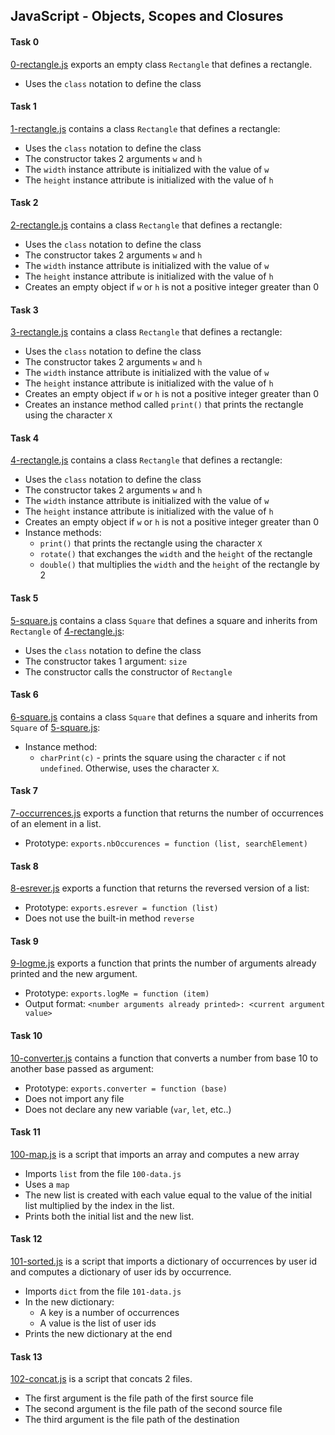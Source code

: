 ## JavaScript - Objects, Scopes and Closures

#### Task 0
[0-rectangle.js](0-rectangle.js) exports an empty class `Rectangle` that defines a rectangle.
- Uses the `class` notation to define the class

#### Task 1
[1-rectangle.js](1-rectangle.js) contains a class `Rectangle` that defines a rectangle:
- Uses the `class` notation to define the class
- The constructor takes 2 arguments `w` and `h`
- The `width` instance attribute is initialized with the value of `w`
- The `height` instance attribute is initialized with the value of `h`

#### Task 2
[2-rectangle.js](2-rectangle.js) contains a class `Rectangle` that defines a rectangle:
- Uses the `class` notation to define the class
- The constructor takes 2 arguments `w` and `h`
- The `width` instance attribute is initialized with the value of `w`
- The `height` instance attribute is initialized with the value of `h`
- Creates an empty object if `w` or `h` is not a positive integer greater than 0

#### Task 3
[3-rectangle.js](3-rectangle.js) contains a class `Rectangle` that defines a rectangle:
- Uses the `class` notation to define the class
- The constructor takes 2 arguments `w` and `h`
- The `width` instance attribute is initialized with the value of `w`
- The `height` instance attribute is initialized with the value of `h`
- Creates an empty object if `w` or `h` is not a positive integer greater than 0
- Creates an instance method called `print()` that prints the rectangle using the character `X`

#### Task 4
[4-rectangle.js](4-rectangle.js) contains a class `Rectangle` that defines a rectangle:
- Uses the `class` notation to define the class
- The constructor takes 2 arguments `w` and `h`
- The `width` instance attribute is initialized with the value of `w`
- The `height` instance attribute is initialized with the value of `h`
- Creates an empty object if `w` or `h` is not a positive integer greater than 0
- Instance methods:
	- `print()` that prints the rectangle using the character `X`
	- `rotate()` that exchanges the `width` and the `height` of the rectangle
	- `double()` that multiplies the `width` and the `height` of the rectangle by 2

#### Task 5
[5-square.js](5-square.js) contains a class `Square` that defines a square and inherits from `Rectangle` of [4-rectangle.js](4-rectangle.js):
- Uses the `class` notation to define the class
- The constructor takes 1 argument: `size`
- The constructor calls the constructor of `Rectangle`

#### Task 6
[6-square.js](6-square.js) contains a class `Square` that defines a square and inherits from `Square` of [5-square.js](5-square.js):
- Instance method:
	- `charPrint(c)` - prints the square using the character `c` if not `undefined`. Otherwise, uses the character `X`.

#### Task 7
[7-occurrences.js](7-occurrences.js) exports a function that returns the number of occurrences of an element in a list.
- Prototype: `exports.nbOccurences = function (list, searchElement)`

#### Task 8
[8-esrever.js](8-esrever.js) exports a function that returns the reversed version of a list:
- Prototype: `exports.esrever = function (list)`
- Does not use the built-in method `reverse`

#### Task 9
[9-logme.js](9-logme.js) exports a function that prints the number of arguments already printed and the new argument.
- Prototype: `exports.logMe = function (item)`
- Output format: `<number arguments already printed>: <current argument value>`

#### Task 10
[10-converter.js](10-converter.js) contains a function that converts a number from base 10 to another base passed as argument:
- Prototype: `exports.converter = function (base)`
- Does not import any file
- Does not declare any new variable (`var`, `let`, etc..)

#### Task 11
[100-map.js](100-map.js) is a script that imports an array and computes a new array
- Imports `list` from the file `100-data.js`
- Uses a `map`
- The new list is created with each value equal to the value of the initial list multiplied by the index in the list.
- Prints both the initial list and the new list.

#### Task 12
[101-sorted.js](101-sorted.js) is a script that imports a dictionary of occurrences by user id and computes a dictionary of user ids by occurrence.
- Imports `dict` from the file `101-data.js`
- In the new dictionary:
	- A key is a number of occurrences
	- A value is the list of user ids
- Prints the new dictionary at the end

#### Task 13
[102-concat.js](102-concat.js) is a script that concats 2 files.
- The first argument is the file path of the first source file
- The second argument is the file path of the second source file
- The third argument is the file path of the destination
